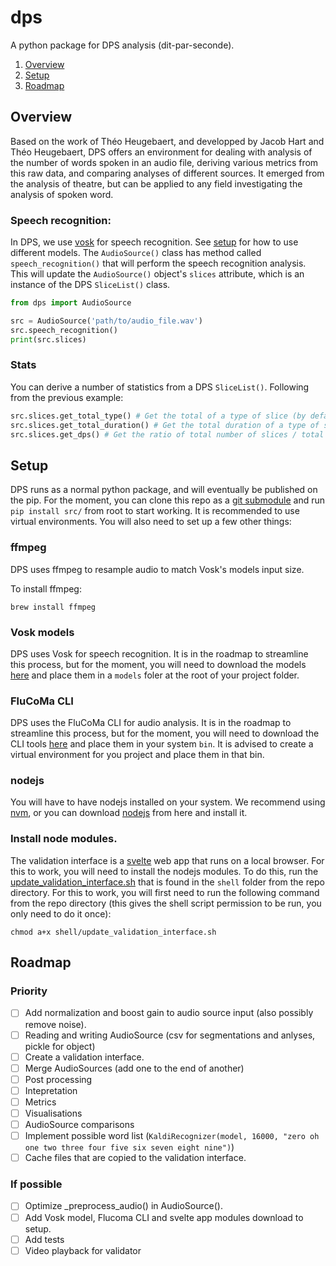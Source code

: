 # dps

A python package for DPS analysis (dit-par-seconde).

1. [Overview](#overview)
2. [Setup](#setup)
3. [Roadmap](#roadmap)

## Overview

Based on the work of Théo Heugebaert, and developped by Jacob Hart and Théo Heugebaert, DPS offers an environment for dealing with analysis of the number of words spoken in an audio file, deriving various metrics from this raw data, and comparing analyses of different sources. It emerged from the analysis of theatre, but can be applied to any field investigating the analysis of spoken word.

### Speech recognition:

In DPS, we use [vosk](https://pypi.org/project/vosk/) for speech recognition. See [setup](#setup) for how to use different models. The `AudioSource()` class has method called `speech_recognition()` that will perform the speech recognition analysis. This will update the `AudioSource()` object's `slices` attribute, which is an instance of the DPS `SliceList()` class.

```python
from dps import AudioSource

src = AudioSource('path/to/audio_file.wav')
src.speech_recognition()
print(src.slices)
```

### Stats

You can derive a number of statistics from a DPS `SliceList()`. Following from the previous example:

```python
src.slices.get_total_type() # Get the total of a type of slice (by default "word")
src.slices.get_total_duration() # Get the total duration of a type of slice
src.slices.get_dps() # Get the ratio of total number of slices / total duration.
```

## Setup

DPS runs as a normal python package, and will eventually be published on the pip. For the moment, you can clone this repo as a [git submodule](https://git-scm.com/book/en/v2/Git-Tools-Submodules) and run `pip install src/` from root to start working. It is recommended to use virtual environments. You will also need to set up a few other things:

### ffmpeg

DPS uses ffmpeg to resample audio to match Vosk's models input size.

To install ffmpeg:

```shell
brew install ffmpeg
```

### Vosk models

DPS uses Vosk for speech recognition. It is in the roadmap to streamline this process, but for the moment, you will need to download the models [here](https://alphacephei.com/vosk/models) and place them in a `models` foler at the root of your project folder.

### FluCoMa CLI

DPS uses the FluCoMa CLI for audio analysis. It is in the roadmap to streamline this process, but for the moment, you will need to download the CLI tools [here](https://github.com/flucoma/flucoma-cli/releases/tag/1.0.6) and place them in your system `bin`. It is advised to create a virtual environment for you project and place them in that bin.

### nodejs

You will have to have nodejs installed on your system. We recommend using [nvm](https://github.com/nvm-sh/nvm), or you can download [nodejs](https://nodejs.org/en) from here and install it.

### Install node modules.

The validation interface is a [svelte]() web app that runs on a local browser. For this to work, you will need to install the nodejs modules. To do this, run the [update_validation_interface.sh](/shell/update_validation_interface.sh) that is found in the `shell` folder from the repo directory. For this to work, you will first need to run the following command from the repo directory (this gives the shell script permission to be run, you only need to do it once):

```shell
chmod a+x shell/update_validation_interface.sh
```

## Roadmap

### Priority

- [ ] Add normalization and boost gain to audio source input (also possibly remove noise).
- [ ] Reading and writing AudioSource (csv for segmentations and anlyses, pickle for object)
- [ ] Create a validation interface.
- [ ] Merge AudioSources (add one to the end of another)
- [ ] Post processing
- [ ] Intepretation
- [ ] Metrics
- [ ] Visualisations
- [ ] AudioSource comparisons
- [ ] Implement possible word list (`KaldiRecognizer(model, 16000, "zero oh one two three four five six seven eight nine")`)
- [ ] Cache files that are copied to the validation interface.

### If possible

- [ ] Optimize _preprocess_audio() in AudioSource().
- [ ] Add Vosk model, Flucoma CLI and svelte app modules download to setup.
- [ ] Add tests
- [ ] Video playback for validator